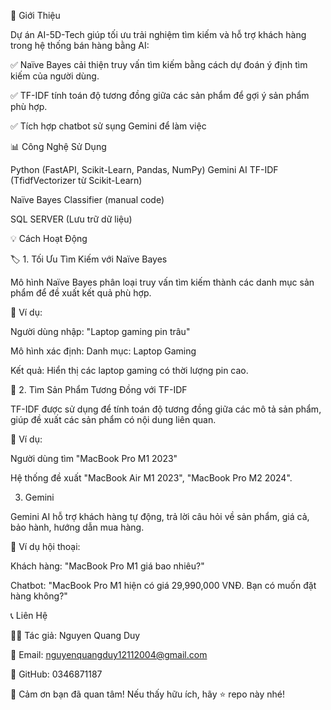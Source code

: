 🚀 Giới Thiệu

Dự án AI-5D-Tech giúp tối ưu trải nghiệm tìm kiếm và hỗ trợ khách hàng trong hệ thống bán hàng bằng AI:

✅ Naïve Bayes cải thiện truy vấn tìm kiếm bằng cách dự đoán ý định tìm kiếm của người dùng.

✅ TF-IDF tính toán độ tương đồng giữa các sản phẩm để gợi ý sản phẩm phù hợp.

✅ Tích hợp chatbot sử sụng Gemini để làm việc 

📊 Công Nghệ Sử Dụng

Python (FastAPI, Scikit-Learn, Pandas, NumPy)
Gemini AI
TF-IDF (TfidfVectorizer từ Scikit-Learn)

Naïve Bayes Classifier (manual code)

SQL SERVER (Lưu trữ dữ liệu)


💡 Cách Hoạt Động

🏷️ 1. Tối Ưu Tìm Kiếm với Naïve Bayes

Mô hình Naïve Bayes phân loại truy vấn tìm kiếm thành các danh mục sản phẩm để đề xuất kết quả phù hợp.

📌 Ví dụ:

Người dùng nhập: "Laptop gaming pin trâu"

Mô hình xác định: Danh mục: Laptop Gaming

Kết quả: Hiển thị các laptop gaming có thời lượng pin cao.

🔎 2. Tìm Sản Phẩm Tương Đồng với TF-IDF

TF-IDF được sử dụng để tính toán độ tương đồng giữa các mô tả sản phẩm, giúp đề xuất các sản phẩm có nội dung liên quan.

📌 Ví dụ:

Người dùng tìm "MacBook Pro M1 2023"

Hệ thống đề xuất "MacBook Air M1 2023", "MacBook Pro M2 2024".

 3. Gemini

Gemini AI hỗ trợ khách hàng tự động, trả lời câu hỏi về sản phẩm, giá cả, bảo hành, hướng dẫn mua hàng.

📌 Ví dụ hội thoại:

Khách hàng: "MacBook Pro M1 giá bao nhiêu?"

Chatbot: "MacBook Pro M1 hiện có giá 29,990,000 VNĐ. Bạn có muốn đặt hàng không?"

📞 Liên Hệ

👨‍💻 Tác giả: Nguyen Quang Duy

📧 Email: nguyenquangduy12112004@gmail.com

🔗 GitHub: 0346871187

🚀 Cảm ơn bạn đã quan tâm! Nếu thấy hữu ích, hãy ⭐ repo này nhé!
